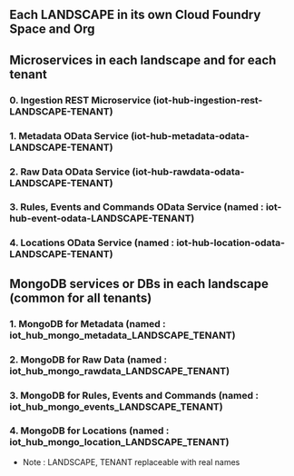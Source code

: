 ## Each LANDSCAPE in its own Cloud Foundry Space and Org

## Microservices in each landscape and for each tenant

  ### 0. Ingestion REST Microservice (iot-hub-ingestion-rest-LANDSCAPE-TENANT)
  
  
  ### 1. Metadata OData Service (iot-hub-metadata-odata-LANDSCAPE-TENANT)
  
  
  ### 2. Raw Data OData Service (iot-hub-rawdata-odata-LANDSCAPE-TENANT)
  
  
  ### 3. Rules, Events and Commands OData Service (named : iot-hub-event-odata-LANDSCAPE-TENANT)
  
  
  ### 4. Locations OData Service (named : iot-hub-location-odata-LANDSCAPE-TENANT) 


## MongoDB services or DBs in each landscape (common for all tenants)

  ### 1. MongoDB for Metadata (named :  iot_hub_mongo_metadata_LANDSCAPE_TENANT)
  
  ### 2. MongoDB for Raw Data (named :  iot_hub_mongo_rawdata_LANDSCAPE_TENANT)
  
  ### 3. MongoDB for Rules, Events and Commands (named : iot_hub_mongo_events_LANDSCAPE_TENANT)
  
  ### 4. MongoDB for Locations (named :  iot_hub_mongo_location_LANDSCAPE_TENANT) 
  
  
  * Note : LANDSCAPE, TENANT replaceable with real names 
